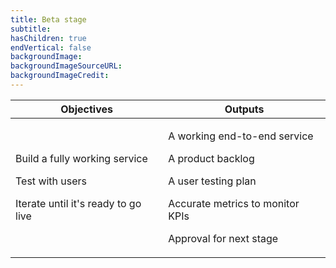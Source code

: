 ```yaml
---
title: Beta stage
subtitle:
hasChildren: true
endVertical: false
backgroundImage: 
backgroundImageSourceURL:
backgroundImageCredit:
---
```

<table>
    <thead>
        <tr>
            <th>Objectives</th>
            <th>Outputs</th>
        </tr>
    </thead>
    <tbody>
        <tr>
            <td>
                <p>Build a fully working service</p>
                <p>Test with users</p>
                <p>Iterate until it's ready to go live</p>
            </td>
            <td>
                <p>A working end-to-end service</p>
                <p>A product backlog</p>
                <p>A user testing plan</p>
                <p>Accurate metrics to monitor KPIs</p>
                <p>Approval for next stage</p>
            </td>
        </tr>
    </tbody>
</table>